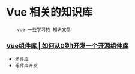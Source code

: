 # Vue 相关的知识库

```
    vue 一些学习的 知识文章
```

### [Vue组件库 | 如何从0到1开发一个开源组件库](https://juejin.cn/post/7010553100222070792#heading-0)
- `组件库`
- `组件库开发`